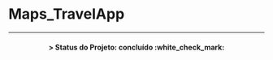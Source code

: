 # Maps_TravelApp

-----

<h4 align="center"> 
	> Status do Projeto: concluído :white_check_mark:

<!-- 	🚧  Projeto MapsTravelApp 🚀 Em construção...  🚧 -->
</h4>







